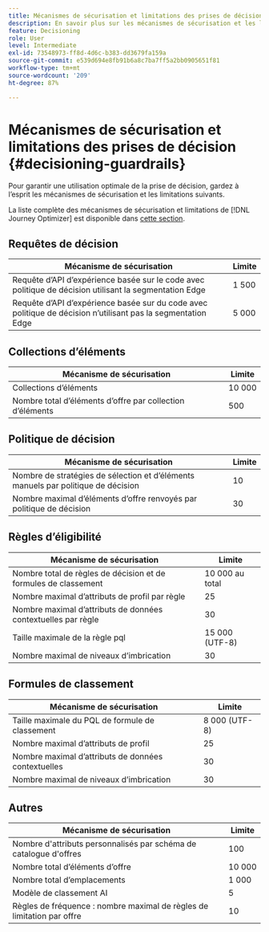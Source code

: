 ```yaml
---
title: Mécanismes de sécurisation et limitations des prises de décision
description: En savoir plus sur les mécanismes de sécurisation et les limitations de Decisioning.
feature: Decisioning
role: User
level: Intermediate
exl-id: 73548973-ff8d-4d6c-b383-dd3679fa159a
source-git-commit: e539d694e8fb91b6a8c7ba7ff5a2bb0905651f81
workflow-type: tm+mt
source-wordcount: '209'
ht-degree: 87%

---
```


# Mécanismes de sécurisation et limitations des prises de décision {#decisioning-guardrails}

Pour garantir une utilisation optimale de la prise de décision, gardez à l’esprit les mécanismes de sécurisation et les limitations suivants.

La liste complète des mécanismes de sécurisation et limitations de [!DNL Journey Optimizer] est disponible dans [cette section](../start/guardrails.md).

## Requêtes de décision

| Mécanisme de sécurisation | Limite |
| ------- | ------- |
| Requête d’API d’expérience basée sur le code avec politique de décision utilisant la segmentation Edge | 1 500 |
| Requête d’API d’expérience basée sur du code avec politique de décision n’utilisant pas la segmentation Edge | 5 000 |

## Collections d’éléments

| Mécanisme de sécurisation | Limite |
| ------- | ------- |
| Collections d’éléments | 10 000 |
| Nombre total d’éléments d’offre par collection d’éléments | 500 |

## Politique de décision

| Mécanisme de sécurisation | Limite |
| ------- | ------- |
| Nombre de stratégies de sélection et d’éléments manuels par politique de décision | 10 |
| Nombre maximal d’éléments d’offre renvoyés par politique de décision | 30 |

## Règles d’éligibilité

| Mécanisme de sécurisation | Limite |
| ------- | ------- |
| Nombre total de règles de décision et de formules de classement | 10 000 au total |
| Nombre maximal d’attributs de profil par règle | 25 |
| Nombre maximal d’attributs de données contextuelles par règle | 30 |
| Taille maximale de la règle pql | 15 000 (UTF-8) |
| Nombre maximal de niveaux d’imbrication | 30 |

## Formules de classement

| Mécanisme de sécurisation | Limite |
| ------- | ------- |
| Taille maximale du PQL de formule de classement | 8 000 (UTF-8) |
| Nombre maximal d’attributs de profil | 25 |
| Nombre maximal d’attributs de données contextuelles | 30 |
| Nombre maximal de niveaux d’imbrication | 30 |

## Autres

| Mécanisme de sécurisation | Limite |
| ------- | ------- |
| Nombre d&#39;attributs personnalisés par schéma de catalogue d&#39;offres | 100 |
| Nombre total d’éléments d’offre | 10 000 |
| Nombre total d’emplacements | 1 000 |
| Modèle de classement AI | 5 |
| Règles de fréquence : nombre maximal de règles de limitation par offre | 10 |
